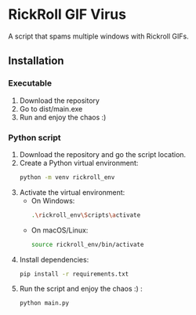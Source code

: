 # RickRoll GIF Virus

A script that spams multiple windows with Rickroll GIFs.

## Installation
### Executable
1. Download the repository
2. Go to dist/main.exe
3. Run and enjoy the chaos :)

### Python script
1. Download the repository and go the script location.
2. Create a Python virtual environment:
    ```bash
    python -m venv rickroll_env
    ```
3. Activate the virtual environment:
    - On Windows:
      ```bash
      .\rickroll_env\Scripts\activate
      ```
    - On macOS/Linux:
      ```bash
      source rickroll_env/bin/activate
      ```
4. Install dependencies:
    ```bash
    pip install -r requirements.txt
    ```
5. Run the script and enjoy the chaos :) :
    ```bash
    python main.py
    ```
